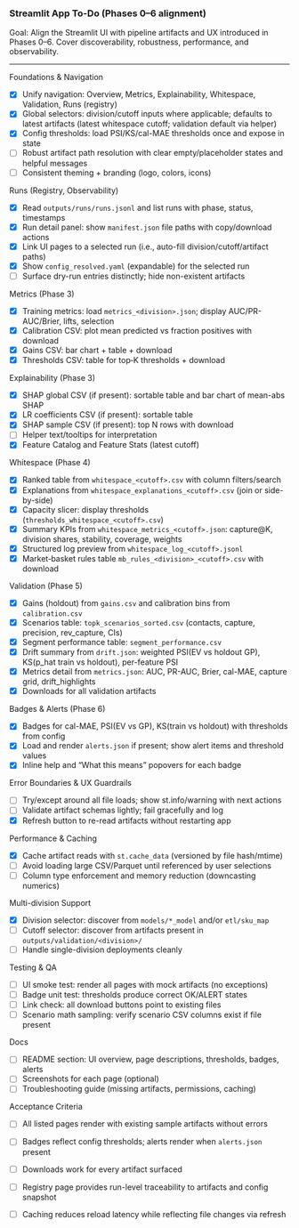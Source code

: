 ### Streamlit App To-Do (Phases 0–6 alignment)

Goal: Align the Streamlit UI with pipeline artifacts and UX introduced in Phases 0–6. Cover discoverability, robustness, performance, and observability.

---

Foundations & Navigation
- [x] Unify navigation: Overview, Metrics, Explainability, Whitespace, Validation, Runs (registry)
- [x] Global selectors: division/cutoff inputs where applicable; defaults to latest artifacts (latest whitespace cutoff; validation default via helper)
- [x] Config thresholds: load PSI/KS/cal-MAE thresholds once and expose in state
- [ ] Robust artifact path resolution with clear empty/placeholder states and helpful messages
- [ ] Consistent theming + branding (logo, colors, icons)

Runs (Registry, Observability)
- [x] Read `outputs/runs/runs.jsonl` and list runs with phase, status, timestamps
- [x] Run detail panel: show `manifest.json` file paths with copy/download actions
- [x] Link UI pages to a selected run (i.e., auto-fill division/cutoff/artifact paths)
- [x] Show `config_resolved.yaml` (expandable) for the selected run
- [ ] Surface dry-run entries distinctly; hide non-existent artifacts

Metrics (Phase 3)
- [x] Training metrics: load `metrics_<division>.json`; display AUC/PR-AUC/Brier, lifts, selection
- [x] Calibration CSV: plot mean predicted vs fraction positives with download
- [x] Gains CSV: bar chart + table + download
- [x] Thresholds CSV: table for top‑K thresholds + download

Explainability (Phase 3)
- [x] SHAP global CSV (if present): sortable table and bar chart of mean-abs SHAP
- [x] LR coefficients CSV (if present): sortable table
- [x] SHAP sample CSV (if present): top N rows with download
- [ ] Helper text/tooltips for interpretation
 - [x] Feature Catalog and Feature Stats (latest cutoff)

Whitespace (Phase 4)
- [x] Ranked table from `whitespace_<cutoff>.csv` with column filters/search
- [x] Explanations from `whitespace_explanations_<cutoff>.csv` (join or side-by-side)
- [x] Capacity slicer: display thresholds (`thresholds_whitespace_<cutoff>.csv`)
- [x] Summary KPIs from `whitespace_metrics_<cutoff>.json`: capture@K, division shares, stability, coverage, weights
- [x] Structured log preview from `whitespace_log_<cutoff>.jsonl`
- [x] Market‑basket rules table `mb_rules_<division>_<cutoff>.csv` with download

Validation (Phase 5)
- [x] Gains (holdout) from `gains.csv` and calibration bins from `calibration.csv`
- [x] Scenarios table: `topk_scenarios_sorted.csv` (contacts, capture, precision, rev_capture, CIs)
- [x] Segment performance table: `segment_performance.csv`
- [x] Drift summary from `drift.json`: weighted PSI(EV vs holdout GP), KS(p_hat train vs holdout), per-feature PSI
- [x] Metrics detail from `metrics.json`: AUC, PR-AUC, Brier, cal-MAE, capture grid, drift_highlights
- [x] Downloads for all validation artifacts

Badges & Alerts (Phase 6)
- [x] Badges for cal-MAE, PSI(EV vs GP), KS(train vs holdout) with thresholds from config
- [x] Load and render `alerts.json` if present; show alert items and threshold values
- [x] Inline help and “What this means” popovers for each badge

Error Boundaries & UX Guardrails
- [ ] Try/except around all file loads; show st.info/warning with next actions
- [ ] Validate artifact schemas lightly; fail gracefully and log
- [x] Refresh button to re-read artifacts without restarting app

Performance & Caching
- [x] Cache artifact reads with `st.cache_data` (versioned by file hash/mtime)
- [ ] Avoid loading large CSV/Parquet until referenced by user selections
- [ ] Column type enforcement and memory reduction (downcasting numerics)

Multi-division Support
- [x] Division selector: discover from `models/*_model` and/or `etl/sku_map`
- [ ] Cutoff selector: discover from artifacts present in `outputs/validation/<division>/`
- [ ] Handle single-division deployments cleanly

Testing & QA
- [ ] UI smoke test: render all pages with mock artifacts (no exceptions)
- [ ] Badge unit test: thresholds produce correct OK/ALERT states
- [ ] Link check: all download buttons point to existing files
- [ ] Scenario math sampling: verify scenario CSV columns exist if file present

Docs
- [ ] README section: UI overview, page descriptions, thresholds, badges, alerts
- [ ] Screenshots for each page (optional)
- [ ] Troubleshooting guide (missing artifacts, permissions, caching)

Acceptance Criteria
- [ ] All listed pages render with existing sample artifacts without errors
- [ ] Badges reflect config thresholds; alerts render when `alerts.json` present
- [ ] Downloads work for every artifact surfaced
- [ ] Registry page provides run-level traceability to artifacts and config snapshot
- [ ] Caching reduces reload latency while reflecting file changes via refresh


